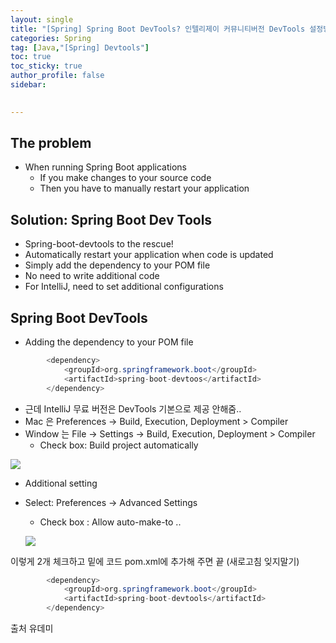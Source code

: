```yaml
---
layout: single
title: "[Spring] Spring Boot DevTools? 인텔리제이 커뮤니티버전 DevTools 설정방법"
categories: Spring
tag: [Java,"[Spring] Devtools"]
toc: true
toc_sticky: true
author_profile: false
sidebar:
     

---
```


## The problem

- When running Spring Boot applications
  - If you make changes to your source code
  - Then you have to manually restart your application

## Solution: Spring Boot Dev Tools

- Spring-boot-devtools to the rescue!
- Automatically restart your application when code is updated
- Simply add the dependency to your POM file
- No need to write additional code
- For IntelliJ, need to set additional configurations

## Spring Boot DevTools

- Adding the dependency to your POM file

```java
        <dependency>
            <groupId>org.springframework.boot</groupId>
            <artifactId>spring-boot-devtoos</artifactId>
        </dependency>
```

- 근데 IntelliJ 무료 버전은 DevTools 기본으로 제공 안해줌..
- Mac 은 Preferences -> Build, Execution, Deployment > Compiler
- Window 는 File -> Settings -> Build, Execution, Deployment > Compiler
  - Check box: Build project automatically


![](https://i.imgur.com/XnbBQNm.png)

- Additional setting
- Select: Preferences -> Advanced Settings
  - Check box : Allow auto-make-to ..

  ![](https://i.imgur.com/LYrporD.png)

  

이렇게 2개 체크하고 밑에 코드 pom.xml에 추가해 주면 끝 (새로고침 잊지말기)

```java
        <dependency>
            <groupId>org.springframework.boot</groupId>
            <artifactId>spring-boot-devtools</artifactId>
        </dependency>
```

출처 유데미
